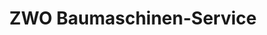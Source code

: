 ---
title: "ZWO Baumaschinen-Service"
url: /oberhausen-rheinhausen/zwo-baumaschinen-service-hoeber-und-mandelbaum-strasse/
shop: Allgemein
---